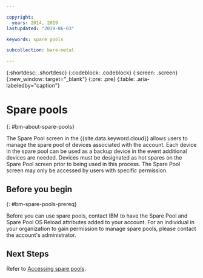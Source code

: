 ```yaml
---

copyright:
  years: 2014, 2019
lastupdated: "2019-06-03"

keywords: spare pools

subcollection: bare-metal

---
```


{:shortdesc: .shortdesc}
{:codeblock: .codeblock}
{:screen: .screen}
{:new_window: target="_blank"}
{:pre: .pre}
{:table: .aria-labeledby="caption"}


# Spare pools
{: #bm-about-spare-pools}

The Spare Pool screen in the {{site.data.keyword.cloud}} allows users to manage the spare pool of devices associated with the account. Each device in the spare pool can be used as a backup device in the event additional devices are needed. Devices must be designated as hot spares on the Spare Pool screen prior to being used in this process. The Spare Pool screen may only be accessed by users with specific permission.

## Before you begin
{: #bm-spare-pools-prereq}

Before you can use spare pools, contact IBM to have the Spare Pool and Spare Pool OS Reload attributes added to your account.
For an individual in your organization to gain permission to manage spare pools, please contact the account's administrator.

## Next Steps
Refer to [Accessing spare pools](/docs/bare-metal?topic=bare-metal-access-spare-pools).
